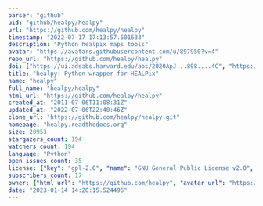 ```yaml
---
parser: "github"
uid: "github/healpy/healpy"
url: "https://github.com/healpy/healpy"
timestamp: "2022-07-17 17:13:57.601633"
description: "Python healpix maps tools"
avatar: "https://avatars.githubusercontent.com/u/897950?v=4"
repo_url: "https://github.com/healpy/healpy"
doi: ["https://ui.adsabs.harvard.edu/abs/2020ApJ...898....4C", "https://ui.adsabs.harvard.edu/abs/2019JOSS....4.1298Z", "https://ui.adsabs.harvard.edu/abs/2020ascl.soft08022Z/abstract"]
title: "healpy: Python wrapper for HEALPix"
name: "healpy"
full_name: "healpy/healpy"
html_url: "https://github.com/healpy/healpy"
created_at: "2011-07-06T11:08:31Z"
updated_at: "2022-07-06T22:40:46Z"
clone_url: "https://github.com/healpy/healpy.git"
homepage: "healpy.readthedocs.org"
size: 20953
stargazers_count: 194
watchers_count: 194
language: "Python"
open_issues_count: 35
license: {"key": "gpl-2.0", "name": "GNU General Public License v2.0", "spdx_id": "GPL-2.0", "url": "https://api.github.com/licenses/gpl-2.0", "node_id": "MDc6TGljZW5zZTg="}
subscribers_count: 17
owner: {"html_url": "https://github.com/healpy", "avatar_url": "https://avatars.githubusercontent.com/u/897950?v=4", "login": "healpy", "type": "Organization"}
date: "2023-01-14 14:20:15.524496"
---
```

